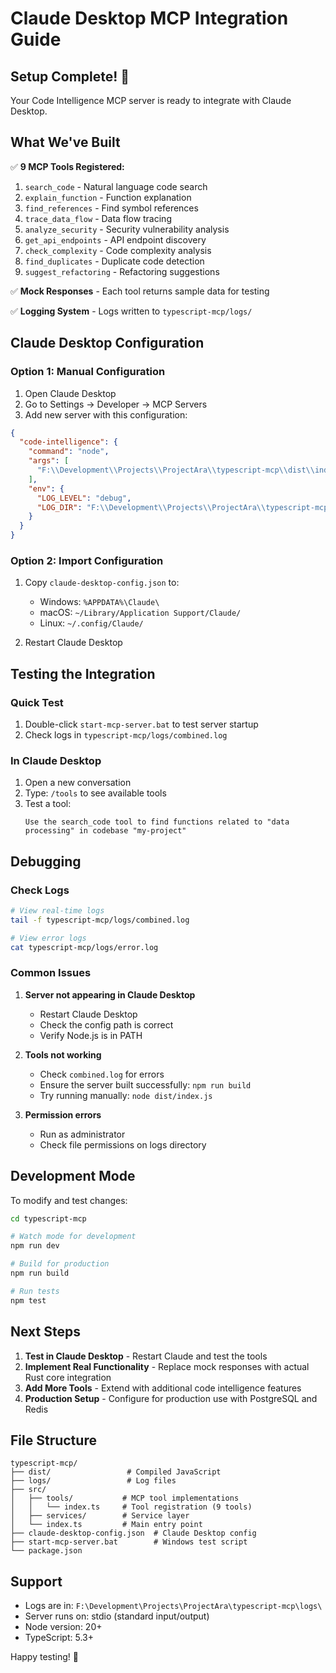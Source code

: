 # Claude Desktop MCP Integration Guide

## Setup Complete! 🎉

Your Code Intelligence MCP server is ready to integrate with Claude Desktop.

## What We've Built

✅ **9 MCP Tools Registered:**
1. `search_code` - Natural language code search
2. `explain_function` - Function explanation
3. `find_references` - Find symbol references
4. `trace_data_flow` - Data flow tracing
5. `analyze_security` - Security vulnerability analysis
6. `get_api_endpoints` - API endpoint discovery
7. `check_complexity` - Code complexity analysis
8. `find_duplicates` - Duplicate code detection
9. `suggest_refactoring` - Refactoring suggestions

✅ **Mock Responses** - Each tool returns sample data for testing

✅ **Logging System** - Logs written to `typescript-mcp/logs/`

## Claude Desktop Configuration

### Option 1: Manual Configuration

1. Open Claude Desktop
2. Go to Settings → Developer → MCP Servers
3. Add new server with this configuration:

```json
{
  "code-intelligence": {
    "command": "node",
    "args": [
      "F:\\Development\\Projects\\ProjectAra\\typescript-mcp\\dist\\index.js"
    ],
    "env": {
      "LOG_LEVEL": "debug",
      "LOG_DIR": "F:\\Development\\Projects\\ProjectAra\\typescript-mcp\\logs"
    }
  }
}
```

### Option 2: Import Configuration

1. Copy `claude-desktop-config.json` to:
   - Windows: `%APPDATA%\Claude\`
   - macOS: `~/Library/Application Support/Claude/`
   - Linux: `~/.config/Claude/`

2. Restart Claude Desktop

## Testing the Integration

### Quick Test
1. Double-click `start-mcp-server.bat` to test server startup
2. Check logs in `typescript-mcp/logs/combined.log`

### In Claude Desktop
1. Open a new conversation
2. Type: `/tools` to see available tools
3. Test a tool:
   ```
   Use the search_code tool to find functions related to "data processing" in codebase "my-project"
   ```

## Debugging

### Check Logs
```bash
# View real-time logs
tail -f typescript-mcp/logs/combined.log

# View error logs
cat typescript-mcp/logs/error.log
```

### Common Issues

1. **Server not appearing in Claude Desktop**
   - Restart Claude Desktop
   - Check the config path is correct
   - Verify Node.js is in PATH

2. **Tools not working**
   - Check `combined.log` for errors
   - Ensure the server built successfully: `npm run build`
   - Try running manually: `node dist/index.js`

3. **Permission errors**
   - Run as administrator
   - Check file permissions on logs directory

## Development Mode

To modify and test changes:

```bash
cd typescript-mcp

# Watch mode for development
npm run dev

# Build for production
npm run build

# Run tests
npm test
```

## Next Steps

1. **Test in Claude Desktop** - Restart Claude and test the tools
2. **Implement Real Functionality** - Replace mock responses with actual Rust core integration
3. **Add More Tools** - Extend with additional code intelligence features
4. **Production Setup** - Configure for production use with PostgreSQL and Redis

## File Structure

```
typescript-mcp/
├── dist/                 # Compiled JavaScript
├── logs/                 # Log files
├── src/
│   ├── tools/           # MCP tool implementations
│   │   └── index.ts     # Tool registration (9 tools)
│   ├── services/        # Service layer
│   └── index.ts         # Main entry point
├── claude-desktop-config.json  # Claude Desktop config
├── start-mcp-server.bat        # Windows test script
└── package.json
```

## Support

- Logs are in: `F:\Development\Projects\ProjectAra\typescript-mcp\logs\`
- Server runs on: stdio (standard input/output)
- Node version: 20+
- TypeScript: 5.3+

Happy testing! 🚀